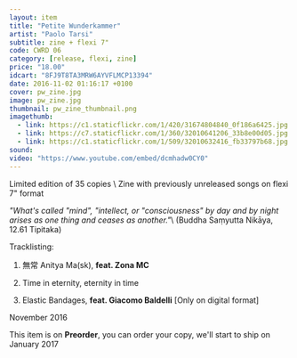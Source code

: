 ```yaml
---
layout: item
title: "Petite Wunderkammer"
artist: "Paolo Tarsi"
subtitle: zine + flexi 7"
code: CWRD 06
category: [release, flexi, zine]
price: "18.00"
idcart: "8FJ9T8TA3MRW6AYVFLMCP13394"
date: 2016-11-02 01:16:17 +0100
cover: pw_zine.jpg
image: pw_zine.jpg
thumbnail: pw_zine_thumbnail.png
imagethumb:
  - link: https://c1.staticflickr.com/1/420/31674804840_0f186a6425.jpg
  - link: https://c7.staticflickr.com/1/360/32010641206_33b8e00d05.jpg
  - link: https://c1.staticflickr.com/1/509/32010632416_fb33797b68.jpg
sound: 
video: "https://www.youtube.com/embed/dcmhadw0CY0"
---
```


Limited edition of 35 copies \\
Zine with previously unreleased songs on flexi 7" format

*"What's called "mind", "intellect, or "consciousness" by day and by night arises as one thing and ceases as another."*\\
(Buddha Saṃyutta Nikāya, 12.61 Tipitaka)

Tracklisting:

01. 無常 Anitya Ma(sk), **feat. Zona MC**
02. Time in eternity, eternity in time 

03. Elastic Bandages, **feat. Giacomo Baldelli** [Only on digital format]

November 2016

This item is on  **Preorder**, you can order your copy,
we'll start to ship on January 2017